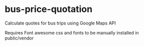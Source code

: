 # bus-price-quotation
Calculate quotes for bus trips using Google Maps API

Requires Font awesome css and fonts to be manually installed in public/vendor